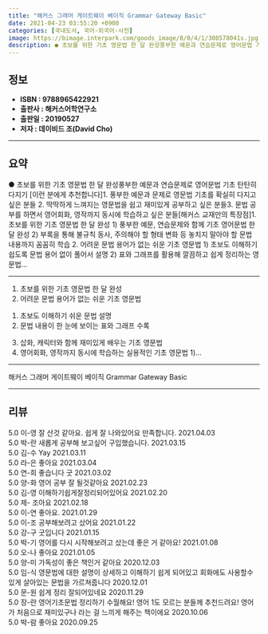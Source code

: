 ```yaml
---
title: "해커스 그래머 게이트웨이 베이직 Grammar Gateway Basic"
date: 2021-04-23 03:55:20 +0900
categories: [국내도서, 국어-외국어-사전]
image: https://bimage.interpark.com/goods_image/8/0/4/1/308578041s.jpg
description: ● 초보를 위한 기초 영문법 한 달 완성풍부한 예문과 연습문제로 영어문법 기초 탄탄히 다지기 [이런 분에게 추천합니다]1. 풍부한 예문과 문제로 영문법 기초를 확실히 다지고 싶은 분들 2. 딱딱하게 느껴지는 영문법을 쉽고 재미있게 공부하고 싶은 분들3. 문법 공부를 하면서 영어회화,
---
```


## **정보**

- **ISBN : 9788965422921**
- **출판사 : 해커스어학연구소**
- **출판일 : 20190527**
- **저자 : 데이비드 조(David Cho)**

------



## **요약**

●  초보를 위한 기초 영문법 한 달 완성풍부한 예문과 연습문제로 영어문법 기초 탄탄히 다지기  [이런 분에게 추천합니다]1. 풍부한 예문과 문제로 영문법 기초를 확실히 다지고 싶은 분들 2. 딱딱하게 느껴지는 영문법을 쉽고 재미있게 공부하고 싶은 분들3. 문법 공부를 하면서 영어회화, 영작까지 동시에 학습하고 싶은 분들[해커스 교재만의 특장점]1. 초보를 위한 기초 영문법 한 달 완성 1) 풍부한 예문, 연습문제와 함께 기초 영어문법 한 달 완성  2) 부록을 통해 불규칙 동사, 주의해야 할 형태 변화 등 놓치지 말아야 할 문법 내용까지 꼼꼼히 학습  2. 어려운 문법 용어가 없는 쉬운 기초 영문법 1) 초보도 이해하기 쉽도록 문법 용어 없이 풀어서 설명 2) 표와 그래프를 활용해 깔끔하고 쉽게 정리하는 영문법...

------

1. 초보를 위한 기초 영문법 한 달 완성
2. 어려운 문법 용어가 없는 쉬운 기초 영문법
 1) 초보도 이해하기 쉬운 문법 설명
 2) 문법 내용이 한 눈에 보이는 표와 그래프 수록
3. 삽화, 캐릭터와 함께 재미있게 배우는 기초 영문법
4. 영어회화, 영작까지 동시에 학습하는 실용적인 기초 영문법
 1)... 

------


해커스 그래머 게이트웨이 베이직 Grammar Gateway Basic 

------


## **리뷰** 

5.0 이-영 잘 산것 같아요. 쉽게 잘 나와있어요  만족합니다. 2021.04.03 <br/>5.0 박-란 새롭게 공부해 보고싶어 구입했습니다. 2021.03.15 <br/>5.0 김-수 Yay 2021.03.11 <br/>5.0 라-은 좋아요 2021.03.04 <br/>5.0 연-희 좋습니다 굿 2021.03.02 <br/>5.0 양-화 영어 공부 잘 될것같아요 2021.02.23 <br/>5.0 김-영 이해하기쉽게잘정리되어있어요 2021.02.20 <br/>5.0 제- 조아요 2021.02.18 <br/>5.0 이-연 좋아요. 2021.01.29 <br/>5.0 이-조 공부해보려고 샀어요 2021.01.22 <br/>5.0 강-구 굿입니다 2021.01.15 <br/>5.0 박-기 영어를 다시 시작해보려고 샀는데 좋은 거 같아요! 2021.01.08 <br/>5.0 오-나 좋아요 2021.01.05 <br/>5.0 양-미 가독성이 좋은 책인거 같아요 2020.12.03 <br/>5.0 임-식 영문법에 대한 설명이 상세하고 이해하기 쉽게 되어있고 회화에도 사용할수 있게 살아있는 문법을 가르쳐줍니다 2020.12.01 <br/>5.0 문-원 쉽게 정리 잘되어있네요 2020.11.29 <br/>5.0 장-란 영어기초문법 정리하기 수월해요!
영어 1도 모르는 분들께 추천드려요!
영어가 처음으로 재미있구나 라는 걸 느끼게 해주는 책이에요 2020.10.06 <br/>5.0 박-람 좋아요 2020.09.25 <br/>